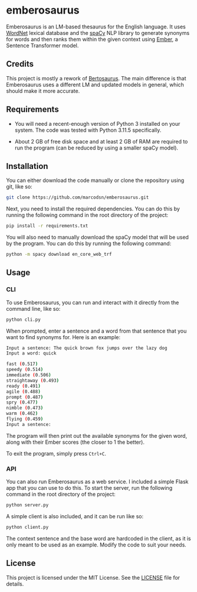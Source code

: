 # emberosaurus

Emberosaurus is an LM-based thesaurus for the English language. It uses [WordNet](https://wordnet.princeton.edu/) lexical database and the [spaCy](https://spacy.io/) NLP library to generate synonyms for words and then ranks them within the given context using [Ember](https://huggingface.co/llmrails/ember-v1), a Sentence Transformer model.

## Credits

This project is mostly a rework of [Bertosaurus](https://github.com/cedricconol/bertosaurus/tree/master). The main difference is that Emberosaurus uses a different LM and updated models in general, which should make it more accurate.

## Requirements

- You will need a recent-enough version of Python 3 installed on your system. The code was tested with Python 3.11.5 specifically.

- About 2 GB of free disk space and at least 2 GB of RAM are required to run the program (can be reduced by using a smaller spaCy model).

## Installation

You can either download the code manually or clone the repository using git, like so:

```bash
git clone https://github.com/marcodsn/emberosaurus.git
```

Next, you need to install the required dependencies. You can do this by running the following command in the root directory of the project:

```bash
pip install -r requirements.txt
```

You will also need to manually download the spaCy model that will be used by the program. You can do this by running the following command:

```bash
python -m spacy download en_core_web_trf
```

## Usage

### CLI

To use Emberosaurus, you can run and interact with it directly from the command line, like so:

```bash
python cli.py
```

When prompted, enter a sentence and a word from that sentence that you want to find synonyms for. Here is an example:

```bash
Input a sentence: The quick brown fox jumps over the lazy dog
Input a word: quick

fast (0.517)
speedy (0.514)
immediate (0.506)
straightaway (0.493)
ready (0.491)
agile (0.488)
prompt (0.487)
spry (0.477)
nimble (0.473)
warm (0.462)
flying (0.459)
Input a sentence:
```

The program will then print out the available synonyms for the given word, along with their Ember scores (the closer to 1 the better).

To exit the program, simply press `Ctrl+C`.

### API

You can also run Emberosaurus as a web service. I included a simple Flask app that you can use to do this. To start the server, run the following command in the root directory of the project:

```bash
python server.py
```

A simple client is also included, and it can be run like so:

```bash
python client.py
```

The context sentence and the base word are hardcoded in the client, as it is only meant to be used as an example. Modify the code to suit your needs.

## License

This project is licensed under the MIT License. See the [LICENSE](LICENSE) file for details.
